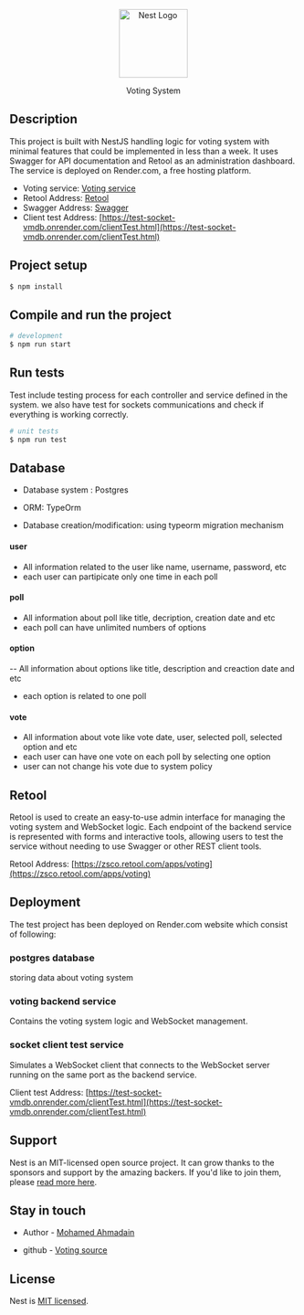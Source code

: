 <p align="center">
  <a href="http://nestjs.com/" target="blank"><img src="https://electionbuddy.com/wp-content/uploads/2022/01/Voting-image-6-scaled.jpg" width="120" alt="Nest Logo" /></a>
</p>

[circleci-image]: https://electionbuddy.com/wp-content/uploads/2022/01/Voting-image-6-scaled.jpg

  <p align="center">Voting System</p>

## Description

This project is built with NestJS handling logic for voting system with minimal features that could be implemented in less than a week. It uses Swagger for API documentation and Retool as an administration dashboard. The service is deployed on Render.com, a free hosting platform.

- Voting service: [Voting service](https://voting-6hp9.onrender.com)
- Retool Address: [Retool](https://zsco.retool.com/apps/voting)
- Swagger Address: [Swagger](https://voting-6hp9.onrender.com/swagger)
- Client test Address: [https://test-socket-vmdb.onrender.com/clientTest.html](https://test-socket-vmdb.onrender.com/clientTest.html)

## Project setup

```bash
$ npm install
```

## Compile and run the project

```bash
# development
$ npm run start

```

## Run tests

Test include testing process for each controller and service defined in the system. we also have test for sockets communications and check if everything is working correctly.

```bash
# unit tests
$ npm run test

```

## Database

- Database system : Postgres

- ORM: TypeOrm

- Database creation/modification: using typeorm migration mechanism

#### user

- All information related to the user like name, username, password, etc
- each user can partipicate only one time in each poll

#### poll

- All information about poll like title, decription, creation date and etc
- each poll can have unlimited numbers of options

#### option

-- All information about options like title, description and creaction date and etc

- each option is related to one poll

#### vote

- All information about vote like vote date, user, selected poll, selected option and etc
- each user can have one vote on each poll by selecting one option
- user can not change his vote due to system policy

## Retool

Retool is used to create an easy-to-use admin interface for managing the voting system and WebSocket logic. Each endpoint of the backend service is represented with forms and interactive tools, allowing users to test the service without needing to use Swagger or other REST client tools.

Retool Address: [https://zsco.retool.com/apps/voting](https://zsco.retool.com/apps/voting)

## Deployment

The test project has been deployed on Render.com website which consist of following:

### postgres database

storing data about voting system

### voting backend service

Contains the voting system logic and WebSocket management.

### socket client test service

Simulates a WebSocket client that connects to the WebSocket server running on the same port as the backend service.

Client test Address: [https://test-socket-vmdb.onrender.com/clientTest.html](https://test-socket-vmdb.onrender.com/clientTest.html)

## Support

Nest is an MIT-licensed open source project. It can grow thanks to the sponsors and support by the amazing backers. If you'd like to join them, please [read more here](https://docs.nestjs.com/support).

## Stay in touch

- Author - [Mohamed Ahmadain](mohamed.ahmadian@gmail.com)

- github - [Voting source](https://github.com/mohamedahmadian/voting/tree/main)

## License

Nest is [MIT licensed](https://github.com/nestjs/nest/blob/master/LICENSE).
